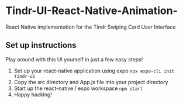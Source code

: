 # Tindr-UI-React-Native-Animation-
React Native implementation for the Tindr Swiping Card User Interface


## Set up instructions
Play around with this UI yourself in just a few easy steps!
1. Set up your react-native application using expo
`npx expo-cli init tindr-ui`
2. Copy the src directory and App.js file into your project directory
3. Start up the react-native / expo workspace
`npm start`
4. Happy hacking!
